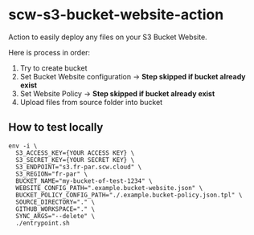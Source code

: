 # scw-s3-bucket-website-action
Action to easily deploy any files on your S3 Bucket Website.

Here is process in order:

1. Try to create bucket
2. Set Bucket Website configuration -> **Step skipped if bucket already exist**
3. Set Website Policy -> **Step skipped if bucket already exist**
4. Upload files from source folder into bucket

## How to test locally

```shell
env -i \
  S3_ACCESS_KEY={YOUR ACCESS KEY} \
  S3_SECRET_KEY={YOUR SECRET KEY} \
  S3_ENDPOINT="s3.fr-par.scw.cloud" \ 
  S3_REGION="fr-par" \
  BUCKET_NAME="my-bucket-of-test-1234" \
  WEBSITE_CONFIG_PATH=".example.bucket-website.json" \
  BUCKET_POLICY_CONFIG_PATH="./.example.bucket-policy.json.tpl" \
  SOURCE_DIRECTORY="." \
  GITHUB_WORKSPACE="." \
  SYNC_ARGS="--delete" \
  ./entrypoint.sh
```
